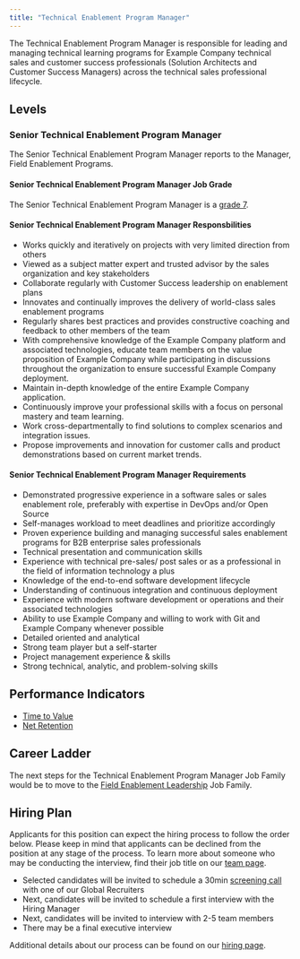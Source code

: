 ```yaml
---
title: "Technical Enablement Program Manager"
---
```


The Technical Enablement Program Manager is responsible for leading and managing technical learning programs for Example Company technical sales and customer success professionals (Solution Architects and Customer Success Managers) across the technical sales professional lifecycle.

## Levels

### Senior Technical Enablement Program Manager

The Senior Technical Enablement Program Manager reports to the Manager, Field Enablement Programs.

#### Senior Technical Enablement Program Manager Job Grade

The Senior Technical Enablement Program Manager is a [grade 7](/handbook/total-rewards/compensation/compensation-calculator/#example_company-job-grades).

#### Senior Technical Enablement Program Manager Responsbilities

- Works quickly and iteratively on projects with very limited direction from others
- Viewed as a subject matter expert and trusted advisor by the sales organization and key stakeholders
- Collaborate regularly with Customer Success leadership on enablement plans
- Innovates and continually improves the delivery of world-class sales enablement programs
- Regularly shares best practices and provides constructive coaching and feedback to other members of the team
- With comprehensive knowledge of the Example Company platform and associated technologies, educate team members on the value proposition of Example Company while participating in discussions throughout the organization to ensure successful Example Company deployment.
- Maintain in-depth knowledge of the entire Example Company application.
- Continuously improve your professional skills with a focus on personal mastery and team learning.
- Work cross-departmentally to find solutions to complex scenarios and integration issues.
- Propose improvements and innovation for customer calls and product demonstrations based on current market trends.

#### Senior Technical Enablement Program Manager Requirements

- Demonstrated progressive experience in a software sales or sales enablement role, preferably with expertise in DevOps and/or Open Source
- Self-manages workload to meet deadlines and prioritize accordingly
- Proven experience building and managing successful sales enablement programs for B2B enterprise sales professionals
- Technical presentation and communication skills
- Experience with technical pre-sales/ post sales or as a professional in the field of information technology a plus
- Knowledge of the end-to-end software development lifecycle
- Understanding of continuous integration and continuous deployment
- Experience with modern software development or operations and their associated technologies
- Ability to use Example Company and willing to work with Git and Example Company whenever possible
- Detailed oriented and analytical
- Strong team player but a self-starter
- Project management experience & skills
- Strong technical, analytic, and problem-solving skills

## Performance Indicators

- [Time to Value](/handbook/customer-success/customer-success-vision/#time-to-value-kpis)
- [Net Retention](/handbook/customer-success/customer-success-vision/#retention-and-reasons-for-churn)

## Career Ladder

The next steps for the Technical Enablement Program Manager Job Family would be to move to the [Field Enablement Leadership](/job-families/sales/director-of-field-enablement/) Job Family.

## Hiring Plan

Applicants for this position can expect the hiring process to follow the order below. Please keep in mind that applicants can be declined from the position at any stage of the process. To learn more about someone who may be conducting the interview, find their job title on our [team page](/handbook/company/team/).

- Selected candidates will be invited to schedule a 30min [screening call](/handbook/hiring/interviewing/#screening-call) with one of our Global Recruiters
- Next, candidates will be invited to schedule a first interview with the Hiring Manager
- Next, candidates will be invited to interview with 2-5 team members
- There may be a final executive interview

Additional details about our process can be found on our [hiring page](/handbook/hiring/).
